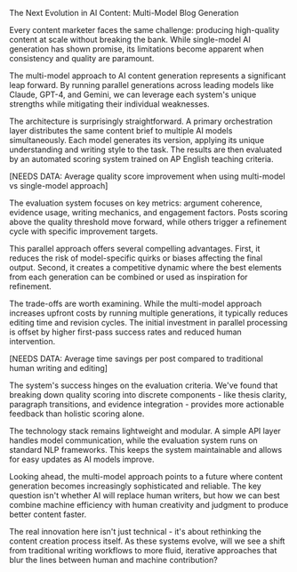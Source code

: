 The Next Evolution in AI Content: Multi-Model Blog Generation

Every content marketer faces the same challenge: producing high-quality content at scale without breaking the bank. While single-model AI generation has shown promise, its limitations become apparent when consistency and quality are paramount.

The multi-model approach to AI content generation represents a significant leap forward. By running parallel generations across leading models like Claude, GPT-4, and Gemini, we can leverage each system's unique strengths while mitigating their individual weaknesses.

The architecture is surprisingly straightforward. A primary orchestration layer distributes the same content brief to multiple AI models simultaneously. Each model generates its version, applying its unique understanding and writing style to the task. The results are then evaluated by an automated scoring system trained on AP English teaching criteria.

[NEEDS DATA: Average quality score improvement when using multi-model vs single-model approach]

The evaluation system focuses on key metrics: argument coherence, evidence usage, writing mechanics, and engagement factors. Posts scoring above the quality threshold move forward, while others trigger a refinement cycle with specific improvement targets.

This parallel approach offers several compelling advantages. First, it reduces the risk of model-specific quirks or biases affecting the final output. Second, it creates a competitive dynamic where the best elements from each generation can be combined or used as inspiration for refinement.

The trade-offs are worth examining. While the multi-model approach increases upfront costs by running multiple generations, it typically reduces editing time and revision cycles. The initial investment in parallel processing is offset by higher first-pass success rates and reduced human intervention.

[NEEDS DATA: Average time savings per post compared to traditional human writing and editing]

The system's success hinges on the evaluation criteria. We've found that breaking down quality scoring into discrete components - like thesis clarity, paragraph transitions, and evidence integration - provides more actionable feedback than holistic scoring alone.

The technology stack remains lightweight and modular. A simple API layer handles model communication, while the evaluation system runs on standard NLP frameworks. This keeps the system maintainable and allows for easy updates as AI models improve.

Looking ahead, the multi-model approach points to a future where content generation becomes increasingly sophisticated and reliable. The key question isn't whether AI will replace human writers, but how we can best combine machine efficiency with human creativity and judgment to produce better content faster.

The real innovation here isn't just technical - it's about rethinking the content creation process itself. As these systems evolve, will we see a shift from traditional writing workflows to more fluid, iterative approaches that blur the lines between human and machine contribution?